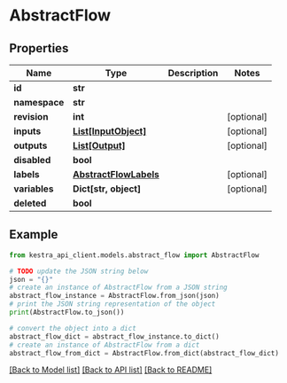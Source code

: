 # AbstractFlow


## Properties

Name | Type | Description | Notes
------------ | ------------- | ------------- | -------------
**id** | **str** |  | 
**namespace** | **str** |  | 
**revision** | **int** |  | [optional] 
**inputs** | [**List[InputObject]**](InputObject.md) |  | [optional] 
**outputs** | [**List[Output]**](Output.md) |  | [optional] 
**disabled** | **bool** |  | 
**labels** | [**AbstractFlowLabels**](AbstractFlowLabels.md) |  | [optional] 
**variables** | **Dict[str, object]** |  | [optional] 
**deleted** | **bool** |  | 

## Example

```python
from kestra_api_client.models.abstract_flow import AbstractFlow

# TODO update the JSON string below
json = "{}"
# create an instance of AbstractFlow from a JSON string
abstract_flow_instance = AbstractFlow.from_json(json)
# print the JSON string representation of the object
print(AbstractFlow.to_json())

# convert the object into a dict
abstract_flow_dict = abstract_flow_instance.to_dict()
# create an instance of AbstractFlow from a dict
abstract_flow_from_dict = AbstractFlow.from_dict(abstract_flow_dict)
```
[[Back to Model list]](../README.md#documentation-for-models) [[Back to API list]](../README.md#documentation-for-api-endpoints) [[Back to README]](../README.md)


